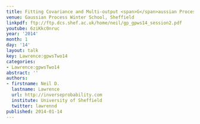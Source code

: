 ```yaml
---
title: Fitting Covariance and Multi-output <span>G</span>aussian Processes
venue: Gaussian Process Winter School, Sheffield
linkpdf: ftp://ftp.dcs.shef.ac.uk/home/neil/gp_gpws14_session2.pdf
youtube: 6ziKkc0nruc
year: '2014'
month: 1
day: '14'
layout: talk
key: Lawrence:gpwsTwo14
categories:
- Lawrence:gpwsTwo14
abstract: ''
authors:
- firstname: Neil D.
  lastname: Lawrence
  url: http://inverseprobability.com
  institute: University of Sheffield
  twitter: lawrennd
published: 2014-01-14
---
```

